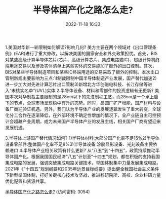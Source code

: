 ﻿---
title: 半导体国产化之路怎么走?
date: 2022-11-18 16:33
tags:
- 半导体
updated: 
---

1.美国对华新一轮限制如何解读?影响几何?
美方主要在两个领域对《出口管理条例》(EAR)进行了重大修改，以解决美国的国家安全和外交政策担忧。首先，BIS对某些高级计算半导体芯片(芯片、高级计算芯片、集成电路或IC)、超级计算机终端用途交易以及涉及实体清单上某些实体的交易施加了额外的出口控制。其次，BIS对某些半导体制造项目和某些IC终端用途的交易采取了额外的控制。本次出口管制新规主要影响为三点:1)制裁限制中国半导体制造产业发展，国产替代加速2)进一步加大对先进计算芯片出口管制3)新增北方华创磁电科技、长江存储等进入“未核实名单”(UVL)实体
2.半导体设备、材料和零部件的投资逻辑有无更新?
美国本次对华制裁主要限制的是28nm以下的先进制程工艺，而28nm是一个承上启下的节点，全球市场呈现稳中有升的态势。同时，晶圆厂扩产增能，国产材料与设备厂商迎验证机遇。另外，我们认为半导体产业的发展逻辑发生了重大转变，全球化分工合作在逐渐降低，在外部环境不确定性增加的情况下，全产业链自主可控预计会超越产业周期，成为未来国产半导体产业的发展主线，相关国产厂商有望迎来发展机遇。
<!-- more -->
3.半导体上游国产替代情况如何?
1)半导体材料:大部分国产化率不足15%2)半导体设备零部件:整体国产化率不足8%3)半导体设备:涂胶显影设备、光刻设备主要依赖进口
4.半导体产业相关政策有什么更新?
从“八五”到“十四五”，政策持续推动半导体国产化。根据我国国民经济“八五”计划至“十四五”规划，都在积极的支持我国集成电路的发展，强调突破集成电路关键技术，举国体制集中力量发展集成电路。2021年《“十四五”规划纲要和2035年远景目标纲要》提出健全我国社会主义条件下新型举国体制，打好关键核心技术攻坚战，推进科研院所、高校、企业科研力量优化配置和资源共享。

[半导体国产化之路怎么走?](https://url12.ctfile.com/f/3948612-727535524-684991?p=3054)
(访问密码: 3054)
